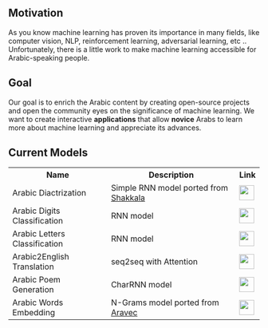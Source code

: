 ## Motivation 
As you know machine learning has proven its importance in many fields, like computer vision, NLP, reinforcement learning, adversarial learning, etc ..  Unfortunately, there is a little work to make machine learning accessible for Arabic-speaking people. 

## Goal
Our goal is to enrich the Arabic content by creating open-source projects and open the community eyes on the significance of machine learning. We want to create interactive **applications** that allow **novice** Arabs to learn more about machine learning and appreciate its advances. 

## Current Models

<table class="tg">
  <tr>
    <th class="tg-yw4l"><b>Name</b></th>
    <th class="tg-yw4l"><b>Description</b></th>
    <th class="tg-yw4l"><b>Link</b></th>
  </tr>
  <tr>
    <td class="tg-yw4l">Arabic Diactrization</td>
    <td class="tg-yw4l">Simple RNN model ported from <a href ="https://github.com/Barqawiz/Shakkala">Shakkala</a></td>
    <td class="tg-yw4l"><a href="https://colab.research.google.com/github/zaidalyafeai/ARBML/Interfaces/Notebooks/Arabic_Diactrization.ipynb">
    <img src="https://colab.research.google.com/assets/colab-badge.svg" height = '30px' >
    </a></td>
  </tr>

  <tr>
    <td class="tg-yw4l">Arabic Digits Classification</td>
    <td class="tg-yw4l">RNN model</td>
    <td class="tg-yw4l"><a href="https://colab.research.google.com/github/zaidalyafeai/ARBML/Interfaces/Notebooks/Arabic_Digits_Classification.ipynb">
    <img src="https://colab.research.google.com/assets/colab-badge.svg"height = '30px' >
    </a></td>
  </tr>

  <tr>
    <td class="tg-yw4l">Arabic Letters Classification</td>
    <td class="tg-yw4l">RNN model</td>
    <td class="tg-yw4l"><a href="https://colab.research.google.com/github/zaidalyafeai/ARBML/Interfaces/Notebooks/Arabic_Letters_Classification.ipynb">
    <img src="https://colab.research.google.com/assets/colab-badge.svg" height = '30px' >
    </a></td>
  </tr>

  <tr>
    <td class="tg-yw4l">Arabic2English Translation</td>
    <td class="tg-yw4l">seq2seq with Attention</td>
    <td class="tg-yw4l"><a href="https://colab.research.google.com/github/zaidalyafeai/ARBML/Interfaces/Notebooks/Arabic_nmt_attention.ipynb">
    <img src="https://colab.research.google.com/assets/colab-badge.svg" height = '30px' >
    </a></td>
  </tr>

   <tr>
    <td class="tg-yw4l">Arabic Poem Generation</td>
    <td class="tg-yw4l">CharRNN model</td>
    <td class="tg-yw4l"><a href="https://colab.research.google.com/github/zaidalyafeai/ARBML/Interfaces/Notebooks/Arabic_Poem_Generation.ipynb">
    <img src="https://colab.research.google.com/assets/colab-badge.svg" height = '30px' >
    </a></td>
  </tr>

  <tr>
    <td class="tg-yw4l">Arabic Words Embedding</td>
    <td class="tg-yw4l">N-Grams model ported from <a href ="https://github.com/bakrianoo/aravec">Aravec</a></td></td>
    <td class="tg-yw4l"><a href="https://colab.research.google.com/github/zaidalyafeai/ARBML/Interfaces/Notebooks/Arabic_Words_Embedding.ipynb">
    <img src="https://colab.research.google.com/assets/colab-badge.svg" height = '30px' >
    </a></td>
  </tr>
</table>
  